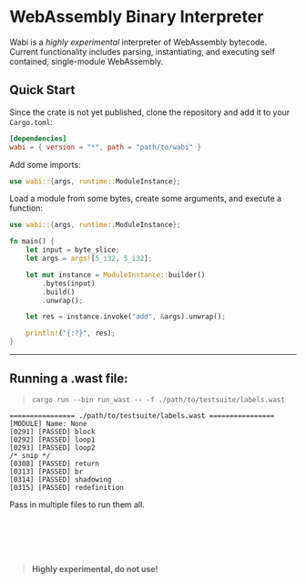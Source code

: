 # **W**eb**A**ssembly **B**inary **I**nterpreter

Wabi is a _highly experimental_ interpreter of WebAssembly bytecode. Current functionality includes parsing, instantiating, and executing self contained, single-module WebAssembly.

## Quick Start

Since the crate is not yet published, clone the repository and add it to your `Cargo.toml`:

```toml
[dependencies]
wabi = { version = "*", path = "path/to/wabi" }
```

Add some imports:

```rust
use wabi::{args, runtime::ModuleInstance};
```

Load a module from some bytes, create some arguments,
and execute a function:

```rust
use wabi::{args, runtime::ModuleInstance};

fn main() {
    let input = byte_slice;
    let args = args![5_i32, 5_i32];

    let mut instance = ModuleInstance::builder()
        .bytes(input)
        .build()
        .unwrap();

    let res = instance.invoke("add", &args).unwrap();

    println!("{:?}", res);
}
```
-----
## Running a .wast file:

> `cargo run --bin run_wast -- -f ./path/to/testsuite/labels.wast`

```
================ ./path/to/testsuite/labels.wast ================
[MODULE] Name: None
[0291] [PASSED] block
[0292] [PASSED] loop1
[0293] [PASSED] loop2
/* snip */
[0308] [PASSED] return
[0313] [PASSED] br
[0314] [PASSED] shadowing
[0315] [PASSED] redefinition
```

Pass in multiple files to run them all.

<br>
<br>
<br>
<br>

> **Highly experimental, do not use!**